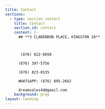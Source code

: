 ```yaml
---
title: Contact
sections:
  - type: section_contact
    title: Contact
    section_id: contact
    content: |-
      ## **3 CLARENDON PLACE, KINGSTON 10**



       (876) 822-0850

      (876) 397-5756

      (876) 823-0135

      WHATSAPP: (876) 895-2662

      dreamsales44@gmail.com
    background: gray
layout: landing
---
```

